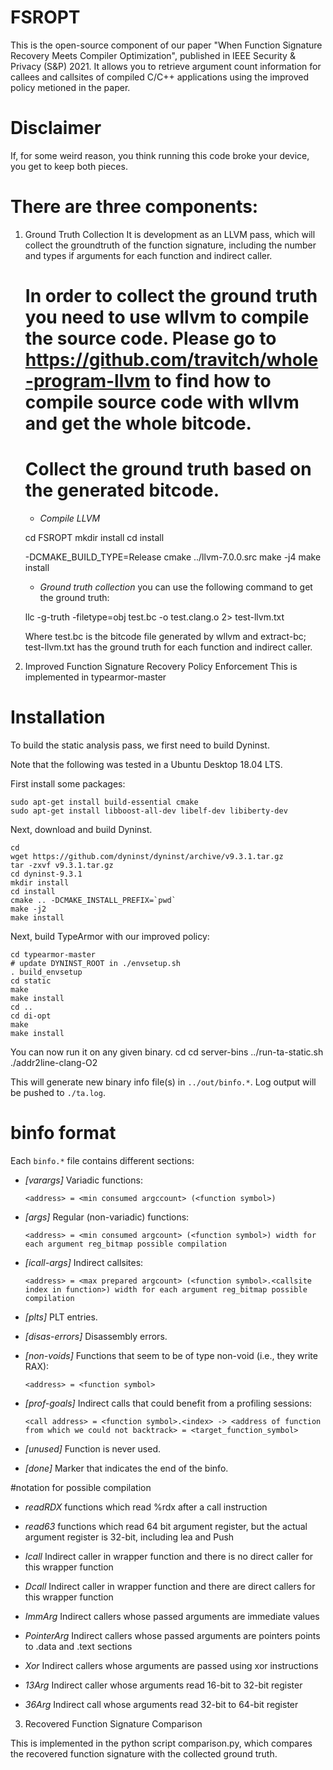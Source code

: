 # FSROPT

This is the open-source component of our paper "When Function Signature Recovery Meets Compiler Optimization", published in IEEE Security & Privacy (S&P) 2021. It allows you to retrieve argument count information for callees and callsites of compiled C/C++ applications using the improved policy metioned in the paper.  

# Disclaimer
If, for some weird reason, you think running this code broke your device, you get to keep both pieces.

# There are three components:

1. Ground Truth Collection
It is development as an LLVM pass, which will collect the groundtruth of the function signature, including the number and types if arguments for each function and indirect caller.
	# In order to collect the ground truth you need to use wllvm to compile the source code. Please go to https://github.com/travitch/whole-program-llvm to find how to compile source code with wllvm and get the whole bitcode.

	# Collect the ground truth based on the generated bitcode.

	* *Compile LLVM*

	cd FSROPT
	mkdir install
	cd install

	-DCMAKE_BUILD_TYPE=Release cmake ../llvm-7.0.0.src
	make -j4
	make install

	* *Ground truth collection*
	you can use the following command to get the ground truth:

	llc -g-truth  -filetype=obj test.bc -o test.clang.o 2> test-llvm.txt

	Where test.bc is the bitcode file generated by wllvm and extract-bc; test-llvm.txt has the ground truth for each function and indirect caller.


2. Improved Function Signature Recovery Policy Enforcement
This is implemented in typearmor-master
# Installation
To build the static analysis pass, we first need to build Dyninst. 

Note that the following was tested in a Ubuntu Desktop 18.04 LTS. 

First install some packages:

    sudo apt-get install build-essential cmake 
    sudo apt-get install libboost-all-dev libelf-dev libiberty-dev

Next, download and build Dyninst. 

    cd
    wget https://github.com/dyninst/dyninst/archive/v9.3.1.tar.gz
    tar -zxvf v9.3.1.tar.gz
    cd dyninst-9.3.1
    mkdir install
    cd install
    cmake .. -DCMAKE_INSTALL_PREFIX=`pwd`
    make -j2
    make install

Next, build TypeArmor with our improved policy:

	cd typearmor-master
    # update DYNINST_ROOT in ./envsetup.sh
    . build_envsetup
    cd static
    make
    make install
    cd ..
    cd di-opt
    make
    make install

You can now run it on any given binary.
	cd
    cd server-bins
    ../run-ta-static.sh ./addr2line-clang-O2

This will generate new binary info file(s) in `../out/binfo.*`. Log output will be pushed to `./ta.log`.


# binfo format

Each `binfo.*` file contains different sections:

* *[varargs]*
  Variadic functions:

    ```<address> = <min consumed argccount> (<function symbol>) ```

* *[args]*
  Regular (non-variadic) functions:

    ```<address> = <min consumed argcount> (<function symbol>) width for each argument reg_bitmap possible compilation```

* *[icall-args]*
  Indirect callsites:

    ```<address> = <max prepared argcount> (<function symbol>.<callsite index in function>) width for each argument reg_bitmap possible compilation```

* *[plts]*
  PLT entries.

* *[disas-errors]*
  Disassembly errors.

* *[non-voids]*
  Functions that seem to be of type non-void (i.e., they write RAX):

    ```<address> = <function symbol>```

* *[prof-goals]*
  Indirect calls that could benefit from a profiling sessions:
  
    ```<call address> = <function symbol>.<index> -> <address of function from which we could not backtrack> = <target_function_symbol>```

* *[unused]*
  Function is never used.

* *[done]*
  Marker that indicates the end of the binfo.
  
#notation for possible compilation
* *readRDX*
  functions which read %rdx after a call instruction
  
* *read63*
  functions which read 64 bit argument register, but the actual argument register is 32-bit, including lea and Push
	
* *Icall*
  Indirect caller in wrapper function and there is no direct caller for this wrapper function
	
* *Dcall*
  Indirect caller in wrapper function and there are direct callers for this wrapper function

* *ImmArg*
  Indirect callers whose passed arguments are immediate values

* *PointerArg*
  Indirect callers whose passed arguments are pointers points to .data and .text sections
  
* *Xor*
  Indirect callers whose arguments are passed using xor instructions

* *13Arg*
  Indirect caller whose arguments read 16-bit to 32-bit register

* *36Arg*
  Indirect call whose arguments read 32-bit to 64-bit register

3. Recovered Function Signature Comparison

This is implemented in the python script comparison.py, which compares the recovered function signature with the collected ground truth.







